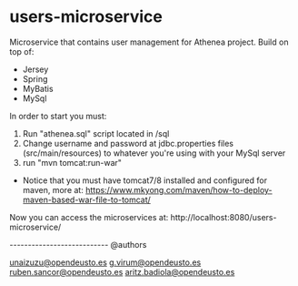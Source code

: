 # users-microservice

Microservice that contains user management for Athenea project. Build on top of:

 - Jersey
 - Spring
 - MyBatis
 - MySql
 
 In order to start you must:
 
  1. Run "athenea.sql" script located in /sql
  2. Change username and password at jdbc.properties files (src/main/resources) to whatever you're using with your MySql server
  3. run "mvn tomcat:run-war"

* Notice that you must have tomcat7/8 installed and configured for maven, more at:
https://www.mkyong.com/maven/how-to-deploy-maven-based-war-file-to-tomcat/

Now you can access the microservices at: http://localhost:8080/users-microservice/

--------------------------- @authors

unaizuzu@opendeusto.es
g.virum@opendeusto.es
ruben.sancor@opendeusto.es
aritz.badiola@opendeusto.es
